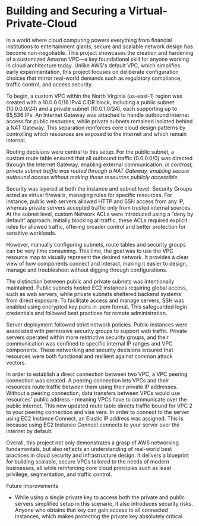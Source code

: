 # Building and Securing a Virtual-Private-Cloud
In a world where cloud computing powers everything from financial institutions to entertainment giants, secure and scalable network design has become non-negotiable. This project showcases the creation and hardening of a customized Amazon VPC—a key foundational skill for anyone working in cloud architecture today. Unlike AWS's default VPC, which simplifies early experimentation, this project focuses on deliberate configuration choices that mirror real-world demands such as regulatory compliance, traffic control, and access security.

To begin, a custom VPC within the North Virginia (us-east-1) region was created with a 10.0.0.0/16 IPv4 CIDR block, including a public subnet (10.0.0.0/24) and a private subnet (10.0.1.0/24), each supporting up to 65,536 IPs. An Internet Gateway was attached to handle outbound internet access for public resources, while private subnets remained isolated behind a NAT Gateway. This separation reinforces core cloud design patterns by controlling which resources are exposed to the internet and which remain internal.

Routing decisions were central to this setup. For the public subnet, a custom route table ensured that all outbound traffic (0.0.0.0/0) was directed through the Internet Gateway, enabling external communication. _In contrast, private subnet traffic was routed through a NAT Gateway, enabling secure outbound access without making those resources publicly accessible_.

Security was layered at both the instance and subnet level. Security Groups acted as virtual firewalls, managing rules for specific resources. For instance, public web servers allowed HTTP and SSH access from any IP, whereas private servers accepted traffic only from trusted internal sources. At the subnet level, custom Network ACLs were introduced using a “deny by default” approach. Initially blocking all traffic, these ACLs required explicit rules for allowed traffic, offering broader control and better protection for sensitive workloads.

However, manually configuring subnets, route tables and security groups can be very time consuming. This time, the goal was to use the VPC resource map to visually represent the desired network. It provides a clear view of how components connect and interact, making it easier to design, manage and troubleshoot without digging through configurations.

The distinction between public and private subnets was intentionally maintained. Public subnets hosted EC2 instances requiring global access, such as web servers, while private subnets sheltered backend systems from direct exposure. To facilitate access and manage servers, SSH was enabled using encrypted key pairs in .pem format. This safeguarded login credentials and followed best practices for remote administration. 

Server deployment followed strict network policies. Public instances were associated with permissive security groups to support web traffic. Private servers operated within more restrictive security groups, and their communication was confined to specific internal IP ranges and VPC components. These networking and security decisions ensured that resources were both functional and resilient against common attack vectors.

In order to establish a direct connection between two VPC, a VPC peering connection was created. A peering connection lets VPCs and their resources route traffic between them using their private IP addresses. Without a peering connection, data transfers between VPCs would use resources' public address - meaning VPCs have to communicate over the public internet. This new updated route table directs traffic bound for VPC 2 to your peering connection and vise vera. In order to connect to the server using EC2 Instance Connect, an Elastic IP address was assigned. This is because using EC2 Instance Connect connects to your server over the internet by default. 


Overall, this project not only demonstrates a grasp of AWS networking fundamentals, but also reflects an understanding of real-world best practices in cloud security and infrastructure design. It delivers a blueprint for building scalable, secure VPCs tailored to the needs of modern businesses, all while reinforcing core cloud principles such as least privilege, segmentation, and traffic control.

Future Improvements
- While using a single private key to access both the private and public servers simplified setup in this scenario, it also introduces security risks. Anyone who obtains that key can gain access to all connected instances, which makes protecting the private key absolutely critical.
